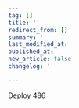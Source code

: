 ```yaml
---
tag: []
title: ''
redirect_from: []
summary: ''
last_modified_at: 
published_at: 
new_article: false
changelog: ''

---
```

Deploy 486